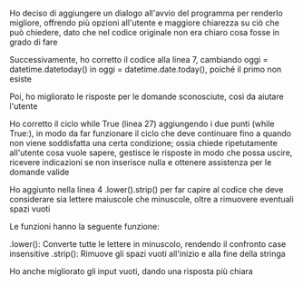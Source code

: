 Ho deciso di aggiungere un dialogo all'avvio del programma per renderlo migliore, offrendo più opzioni all'utente e maggiore chiarezza su ciò che può chiedere, dato che nel codice originale non era chiaro cosa fosse in grado di fare

Successivamente, ho corretto il codice alla linea 7, cambiando oggi = datetime.datetoday() in oggi = datetime.date.today(), poiché il primo non esiste

Poi, ho migliorato le risposte per le domande sconosciute, così da aiutare l'utente

Ho corretto il ciclo while True (linea 27) aggiungendo i due punti (while True:), in modo da far funzionare il ciclo che deve continuare fino a quando non viene soddisfatta una certa condizione; 
ossia chiede ripetutamente all'utente cosa vuole sapere, gestisce le risposte in modo che possa uscire, ricevere indicazioni se non inserisce nulla e ottenere assistenza per le domande valide

Ho aggiunto nella linea 4 .lower().strip() per far capire al codice che deve considerare sia lettere maiuscole che minuscole, oltre a rimuovere eventuali spazi vuoti

Le funzioni hanno la seguente funzione:

.lower(): Converte tutte le lettere in minuscolo, rendendo il confronto case insensitive
.strip(): Rimuove gli spazi vuoti all'inizio e alla fine della stringa

Ho anche migliorato gli input vuoti, dando una risposta più chiara
